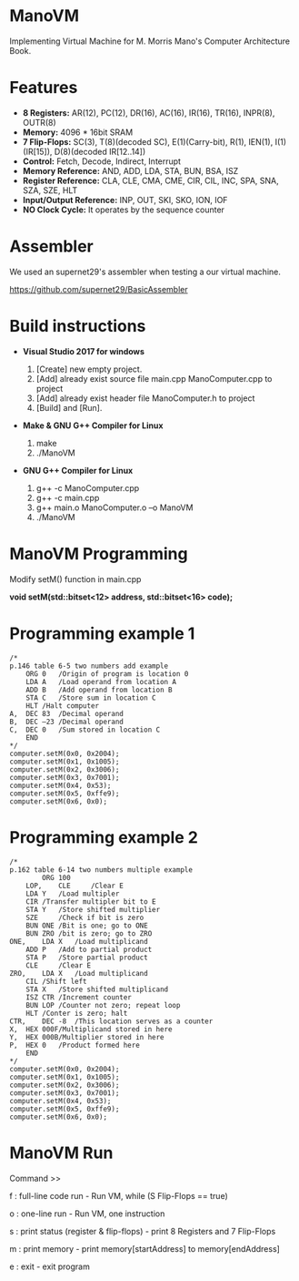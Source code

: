 # ManoVM
Implementing Virtual Machine for M. Morris Mano's Computer Architecture Book.

# Features
* **8 Registers:** AR(12), PC(12), DR(16), AC(16), IR(16), TR(16), INPR(8), OUTR(8)
* **Memory:** 4096 * 16bit SRAM
* **7 Flip-Flops:** SC(3), T(8)(decoded SC), E(1)(Carry-bit), R(1), IEN(1), I(1)(IR[15]), D(8)(decoded IR[12..14])
* **Control:** Fetch, Decode, Indirect, Interrupt
* **Memory Reference:** AND, ADD, LDA, STA, BUN, BSA, ISZ
* **Register Reference:** CLA, CLE, CMA, CME, CIR, CIL, INC, SPA, SNA, SZA, SZE, HLT
* **Input/Output Reference:** INP, OUT, SKI, SKO, ION, IOF
* **NO Clock Cycle:** It operates by the sequence counter

# Assembler
We used an supernet29's assembler when testing a our virtual machine.

https://github.com/supernet29/BasicAssembler

# Build instructions
* **Visual Studio 2017 for windows**
	1. [Create] new empty project.
	2. [Add] already exist source file main.cpp ManoComputer.cpp to project
	3. [Add] already exist header file ManoComputer.h to project
	4. [Build] and [Run].


* **Make & GNU G++ Compiler for Linux**
	1. make
	2. ./ManoVM


* **GNU G++ Compiler for Linux**
	1. g++ -c ManoComputer.cpp
	2. g++ -c main.cpp
	3. g++ main.o ManoComputer.o –o ManoVM
	4. ./ManoVM
	
# ManoVM Programming

Modify setM() function in main.cpp

**void setM(std::bitset<12> address, std::bitset<16> code);**

# Programming example 1

    /*
    p.146 table 6-5 two numbers add example
		ORG 0	/Origin of program is location 0
		LDA A	/Load operand from location A
		ADD B	/Add operand from location B
		STA C	/Store sum in location C
		HLT	/Halt computer
	A,	DEC 83	/Decimal operand
	B,	DEC –23	/Decimal operand
	C,	DEC 0	/Sum stored in location C
		END
    */
	computer.setM(0x0, 0x2004);
	computer.setM(0x1, 0x1005);
	computer.setM(0x2, 0x3006);
	computer.setM(0x3, 0x7001);
	computer.setM(0x4, 0x53);
	computer.setM(0x5, 0xffe9);
	computer.setM(0x6, 0x0);
 
 # Programming example 2

    /*
	p.162 table 6-14 two numbers multiple example
			ORG 100
		LOP, 	CLE 	/Clear E
		LDA Y	/Load multipler
		CIR	/Transfer multipler bit to E
		STA Y	/Store shifted multiplier
		SZE 	/Check if bit is zero
		BUN ONE	/Bit is one; go to ONE
		BUN ZRO /bit is zero; go to ZRO
	ONE, 	LDA X 	/Load multiplicand
		ADD P 	/Add to partial product
		STA P	/Store partial product
		CLE 	/Clear E
	ZRO, 	LDA X	/Load multiplicand
		CIL	/Shift left
		STA X	/Store shifted multiplicand
		ISZ CTR	/Increment counter
		BUN LOP	/Counter not zero; repeat loop
		HLT	/Conter is zero; halt
	CTR,	DEC -8	/This location serves as a counter
	X,	HEX 000F/Multiplicand stored in here
	Y,	HEX 000B/Multiplier stored in here
	P,	HEX 0	/Product formed here
		END
    */
	computer.setM(0x0, 0x2004);
	computer.setM(0x1, 0x1005);
	computer.setM(0x2, 0x3006);
	computer.setM(0x3, 0x7001);
	computer.setM(0x4, 0x53);
	computer.setM(0x5, 0xffe9);
	computer.setM(0x6, 0x0);
 
 
# ManoVM Run

Command >>

f : full-line code run - Run VM, while (S Flip-Flops == true)

o : one-line run - Run VM, one instruction

s : print status (register & flip-flops) - print 8 Registers and 7 Flip-Flops

m : print memory - print memory[startAddress] to memory[endAddress]

e : exit - exit program
